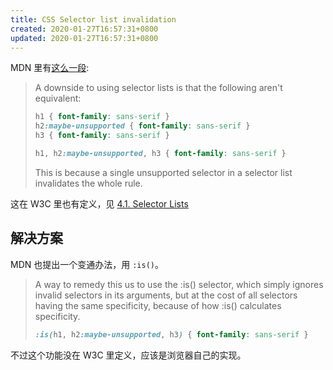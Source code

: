 ```yaml
---
title: CSS Selector list invalidation
created: 2020-01-27T16:57:31+0800
updated: 2020-01-27T16:57:31+0800
---
```



MDN 里有[这么一段](https://developer.mozilla.org/en-US/docs/Web/CSS/Selector_list):

> A downside to using selector lists is that the following aren't equivalent:
>
> ```css
> h1 { font-family: sans-serif }
> h2:maybe-unsupported { font-family: sans-serif }
> h3 { font-family: sans-serif }
> ```
>
> ```css
> h1, h2:maybe-unsupported, h3 { font-family: sans-serif }
> ```
>
> This is because a single unsupported selector in a selector list invalidates the whole rule.

这在 W3C 里也有定义，见 [4.1. Selector Lists](https://www.w3.org/TR/selectors-4/#grouping)

## 解决方案

MDN 也提出一个变通办法，用 `:is()`。

> A way to remedy this us to use the :is() selector, which simply ignores invalid selectors in its arguments, but at the cost of all selectors having the same specificity, because of how :is() calculates specificity.
>
> ```css
> :is(h1, h2:maybe-unsupported, h3) { font-family: sans-serif }
> ```

不过这个功能没在 W3C 里定义，应该是浏览器自己的实现。
